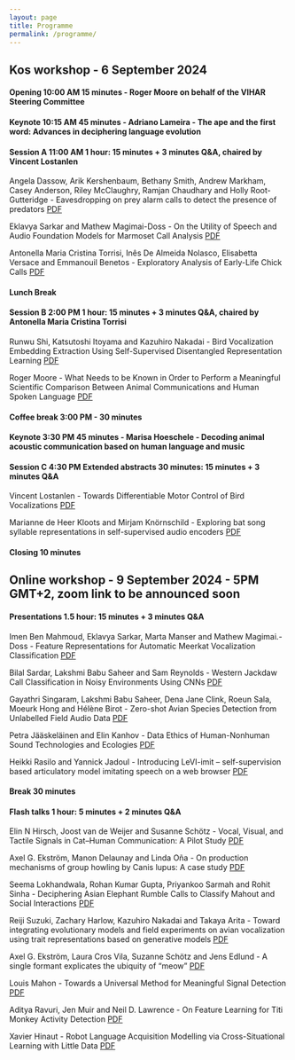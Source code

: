 ```yaml
---
layout: page
title: Programme
permalink: /programme/
---
```


## Kos workshop - 6 September 2024

#### Opening 10:00 AM 15 minutes - Roger Moore on behalf of the VIHAR Steering Committee

#### Keynote 10:15 AM 45 minutes - Adriano Lameira - The ape and the first word: Advances in deciphering language evolution

#### Session A 11:00 AM 1 hour: 15 minutes + 3 minutes Q&A, chaired by Vincent Lostanlen

Angela Dassow, Arik Kershenbaum, Bethany Smith, Andrew Markham, Casey Anderson, Riley McClaughry, Ramjan Chaudhary and Holly Root-Gutteridge - Eavesdropping on prey alarm calls to detect the presence of predators [PDF](https://drive.google.com/file/d/1xFdX0qIeKrhfKKrjSwmom76sNhmuIP8Y/view?usp=sharing)

Eklavya Sarkar and Mathew Magimai-Doss - On the Utility of Speech and Audio Foundation Models for Marmoset Call Analysis [PDF](https://drive.google.com/file/d/1wgeWHyUNHdq0L2VwZ-BFrQA-AU5TFPTk/view?usp=drive_link)

Antonella Maria Cristina Torrisi, Inês De Almeida Nolasco, Elisabetta Versace and Emmanouil Benetos - Exploratory Analysis of Early-Life Chick Calls [PDF](https://drive.google.com/file/d/13kiUklnpmSaoWwF24E5ASchjbvlXfftT/view?usp=drive_link)

#### Lunch Break 

#### Session B 2:00 PM 1 hour: 15 minutes + 3 minutes Q&A, chaired by Antonella Maria Cristina Torrisi

Runwu Shi, Katsutoshi Itoyama and Kazuhiro Nakadai - Bird Vocalization Embedding Extraction Using Self-Supervised Disentangled Representation Learning [PDF](https://drive.google.com/file/d/1eQN-DyKuM0YuV6PiK_yl3LfkQENH2sd1/view?usp=drive_link)

Roger Moore - What Needs to be Known in Order to Perform a Meaningful Scientific Comparison Between Animal Communications and Human Spoken Language [PDF](https://drive.google.com/file/d/1rY1OnNUxJx1jkjXLUnF-rs0nZycihYoO/view?usp=drive_link)

#### Coffee break 3:00 PM - 30 minutes

#### Keynote 3:30 PM 45 minutes - Marisa Hoeschele - Decoding animal acoustic communication based on human language and music

#### Session C 4:30 PM Extended abstracts 30 minutes: 15 minutes + 3 minutes Q&A

Vincent Lostanlen - Towards Differentiable Motor Control of Bird Vocalizations [PDF](https://drive.google.com/file/d/1gthXMJYMdLGaHc5zAgHebJUtHnnDn8C2/view?usp=drive_link)

Marianne de Heer Kloots and Mirjam Knörnschild - Exploring bat song syllable representations in self-supervised audio encoders [PDF](https://drive.google.com/file/d/1eRP1HSiWtJQNkqgCwMylE6g6kuCvYKS6/view?usp=drive_link)

#### Closing 10 minutes 

## Online workshop - 9 September 2024 - 5PM GMT+2, zoom link to be announced soon

#### Presentations 1.5 hour: 15 minutes + 3 minutes Q&A

Imen Ben Mahmoud, Eklavya Sarkar, Marta Manser and Mathew Magimai.-Doss	- Feature Representations for Automatic Meerkat Vocalization Classification	[PDF](https://drive.google.com/file/d/1CfQp8cSpAZ5_1V-OcNmduV8SbTxjfHdn/view?usp=drive_link)	

Bilal Sardar, Lakshmi Babu Saheer and Sam Reynolds - Western Jackdaw Call Classification in Noisy Environments Using CNNs [PDF](https://drive.google.com/file/d/1pYIqRlALPg0WOqSeXxVqdPV8Je3WhcXn/view?usp=drive_link)	

Gayathri Singaram, Lakshmi Babu Saheer, Dena Jane Clink, Roeun Sala, Moeurk Hong and Hélène Birot - Zero-shot Avian Species Detection from Unlabelled Field Audio Data [PDF](https://drive.google.com/file/d/1Oezme-Sp9nL-qLmTZ1PMZ6q63eusnWA7/view?usp=drive_link)

Petra Jääskeläinen and Elin Kanhov - Data Ethics of Human-Nonhuman Sound Technologies and Ecologies [PDF](https://drive.google.com/file/d/1BioGw-KGrZHIG_M0MzAHJ09UBEbm60TD/view?usp=drive_link)

Heikki Rasilo and Yannick Jadoul - Introducing LeVI-imit – self-supervision based articulatory model imitating speech on a web browser [PDF](https://drive.google.com/file/d/1bTYoJOK2Jot4C5jpVVPLRh390JQxj4T7/view?usp=drive_link)

#### Break 30 minutes

#### Flash talks 1 hour: 5 minutes + 2 minutes Q&A

Elin N Hirsch, Joost van de Weijer and Susanne Schötz - Vocal, Visual, and Tactile Signals in Cat–Human Communication: A Pilot Study [PDF](https://drive.google.com/file/d/12WRksvc8o5WwpWzFbMon-szfA1blzch-/view?usp=drive_link)

Axel G. Ekström, Manon Delaunay and Linda Oña - On production mechanisms of group howling by Canis lupus: A case study [PDF](https://drive.google.com/file/d/1P8DH8Q5R4q1uIbcUWfRySgbGS9kOUBuG/view?usp=drive_link)

Seema Lokhandwala, Rohan Kumar Gupta, Priyankoo Sarmah and Rohit Sinha - Deciphering Asian Elephant Rumble Calls to Classify Mahout and Social Interactions	[PDF](https://drive.google.com/file/d/1Z6i_Dp2CkgEs5BeYIt2-pc4xAeykI9G8/view?usp=drive_link)

Reiji Suzuki, Zachary Harlow, Kazuhiro Nakadai and Takaya Arita	- Toward integrating evolutionary models and field experiments on avian vocalization using trait representations based on generative models	[PDF](https://drive.google.com/file/d/1S0VUVAKDCLfSrl1fB7GUBE4a-_rsW-0Z/view?usp=drive_link)	 

Axel G. Ekström, Laura Cros Vila, Suzanne Schötz and Jens Edlund - A single formant explicates the ubiquity of “meow” [PDF](https://drive.google.com/file/d/1Q9SHsNXqZkBVxTOeBYOH_auFCWpttteW/view?usp=drive_link)

Louis Mahon - Towards a Universal Method for Meaningful Signal Detection [PDF](https://drive.google.com/file/d/1ly3WWBnfWAg9p-dnBdUp_Mnbhr8I3cUA/view?usp=drive_link)

Aditya Ravuri, Jen Muir and Neil D. Lawrence - On Feature Learning for Titi Monkey Activity Detection [PDF](https://drive.google.com/file/d/1Gb_7GVDfNCliatowfZ8d41Df36jXmXcI/view?usp=drive_link) 

Xavier Hinaut - Robot Language Acquisition Modelling via Cross-Situational Learning with Little Data [PDF](https://drive.google.com/file/d/1c1_KeugAYwuBcgfoBkkQtfDQxs9iL1Qt/view?usp=drive_link)		


